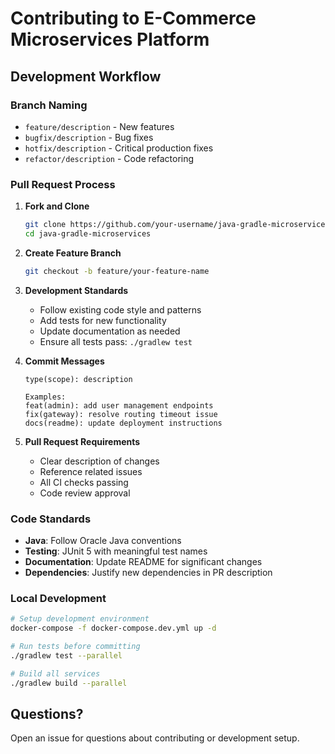 # Contributing to E-Commerce Microservices Platform

## Development Workflow

### Branch Naming
- `feature/description` - New features
- `bugfix/description` - Bug fixes  
- `hotfix/description` - Critical production fixes
- `refactor/description` - Code refactoring

### Pull Request Process

1. **Fork and Clone**
   ```bash
   git clone https://github.com/your-username/java-gradle-microservices.git
   cd java-gradle-microservices
   ```

2. **Create Feature Branch**
   ```bash
   git checkout -b feature/your-feature-name
   ```

3. **Development Standards**
   - Follow existing code style and patterns
   - Add tests for new functionality
   - Update documentation as needed
   - Ensure all tests pass: `./gradlew test`

4. **Commit Messages**
   ```
   type(scope): description
   
   Examples:
   feat(admin): add user management endpoints
   fix(gateway): resolve routing timeout issue
   docs(readme): update deployment instructions
   ```

5. **Pull Request Requirements**
   - Clear description of changes
   - Reference related issues
   - All CI checks passing
   - Code review approval

### Code Standards

- **Java**: Follow Oracle Java conventions
- **Testing**: JUnit 5 with meaningful test names
- **Documentation**: Update README for significant changes
- **Dependencies**: Justify new dependencies in PR description

### Local Development

```bash
# Setup development environment
docker-compose -f docker-compose.dev.yml up -d

# Run tests before committing
./gradlew test --parallel

# Build all services
./gradlew build --parallel
```

## Questions?

Open an issue for questions about contributing or development setup.